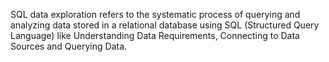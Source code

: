 SQL data exploration refers to the systematic process of querying and analyzing data stored in a relational database using SQL (Structured Query Language) like Understanding Data Requirements, Connecting to Data Sources and Querying Data.
